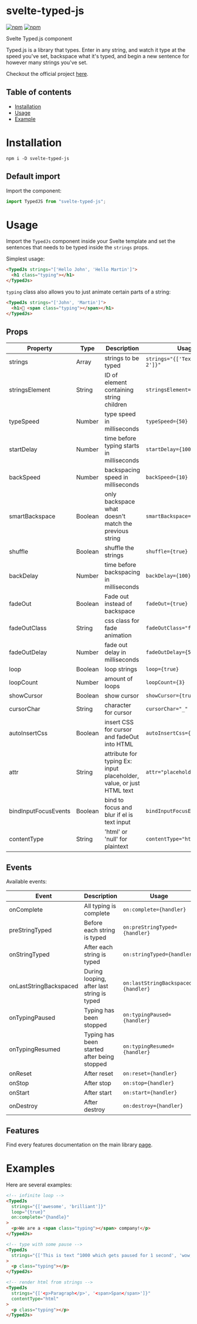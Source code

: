 # svelte-typed-js

[![npm](https://img.shields.io/npm/v/svelte-typed-js.svg)](https://www.npmjs.com/package/svelte-typed-js)
[![npm](https://img.shields.io/npm/dm/svelte-typed-js.svg)](https://www.npmjs.com/package/svelte-typed-js)

Svelte Typed.js component

Typed.js is a library that types. Enter in any string, and watch it type at the speed you've set, backspace what it's typed, and begin a new sentence for however many strings you've set.

Checkout the official project [here](https://github.com/mattboldt/typed.js/).

## Table of contents

- [Installation](#installation)
- [Usage](#usage)
- [Example](#examples)

# Installation

```
npm i -D svelte-typed-js
```

## Default import

Import the component:

```javascript
import TypedJS from "svelte-typed-js";
```

# Usage

Import the `TypedJs` component inside your Svelte template and set the sentences that needs to be typed inside the `strings` props.

Simplest usage:

```html
<TypedJs strings="['Hello John', 'Hello Martin']">
  <h1 class="typing"></h1>
</TypedJs>
```

`typing` class also allows you to just animate certain parts of a string:

```html
<TypedJs strings="['John', 'Martin']">
  <h1>👋 <span class="typing"></span></h1>
</TypedJs>
```

## Props

| Property             | Type    | Description                                                          | Usage                              |
| -------------------- | ------- | -------------------------------------------------------------------- | ---------------------------------- |
| strings              | Array   | strings to be typed                                                  | `strings="{['Text 1', 'Text 2']}"` |
| stringsElement       | String  | ID of element containing string children                             | `stringsElement="myId"`            |
| typeSpeed            | Number  | type speed in milliseconds                                           | `typeSpeed={50}`                   |
| startDelay           | Number  | time before typing starts in milliseconds                            | `startDelay={1000}`                |
| backSpeed            | Number  | backspacing speed in milliseconds                                    | `backSpeed={10}`                   |
| smartBackspace       | Boolean | only backspace what doesn't match the previous string                | `smartBackspace={true}`            |
| shuffle              | Boolean | shuffle the strings                                                  | `shuffle={true}`                   |
| backDelay            | Number  | time before backspacing in milliseconds                              | `backDelay={100}`                  |
| fadeOut              | Boolean | Fade out instead of backspace                                        | `fadeOut={true}`                   |
| fadeOutClass         | String  | css class for fade animation                                         | `fadeOutClass="fadeOutClass"`      |
| fadeOutDelay         | Number  | fade out delay in milliseconds                                       | `fadeOutDelay={500}`               |
| loop                 | Boolean | loop strings                                                         | `loop={true}`                      |
| loopCount            | Number  | amount of loops                                                      | `loopCount={3}`                    |
| showCursor           | Boolean | show cursor                                                          | `showCursor={true}`                |
| cursorChar           | String  | character for cursor                                                 | `cursorChar="_"`                   |
| autoInsertCss        | Boolean | insert CSS for cursor and fadeOut into HTML                          | `autoInsertCss={true}`             |
| attr                 | String  | attribute for typing Ex: input placeholder, value, or just HTML text | `attr="placeholder"`               |
| bindInputFocusEvents | Boolean | bind to focus and blur if el is text input                           | `bindInputFocusEvents={true}`      |
| contentType          | String  | 'html' or 'null' for plaintext                                       | `contentType="html"`               |

## Events

Available events:

| Event                  | Description                                 | Usage                               |
| ---------------------- | ------------------------------------------- | ----------------------------------- |
| onComplete             | All typing is complete                      | `on:complete={handler}`             |
| preStringTyped         | Before each string is typed                 | `on:preStringTyped={handler}`       |
| onStringTyped          | After each string is typed                  | `on:stringTyped={handler}`          |
| onLastStringBackspaced | During looping, after last string is typed  | `on:lastStringBackspaced={handler}` |
| onTypingPaused         | Typing has been stopped                     | `on:typingPaused={handler}`         |
| onTypingResumed        | Typing has been started after being stopped | `on:typingResumed={handler}`        |
| onReset                | After reset                                 | `on:reset={handler}`                |
| onStop                 | After stop                                  | `on:stop={handler}`                 |
| onStart                | After start                                 | `on:start={handler}`                |
| onDestroy              | After destroy                               | `on:destroy={handler}`              |

## Features

Find every features documentation on the main library [page](https://github.com/mattboldt/typed.js/).

# Examples

Here are several examples:

```html
<!-- infinite loop -->
<TypedJs
  strings="{['awesome', 'brilliant']}"
  loop="{true}"
  on:complete="{handle}"
>
  <p>We are a <span class="typing"></span> company!</p>
</TypedJs>

<!-- type with some pause -->
<TypedJs
  strings="{['This is text ^1000 which gets paused for 1 second', 'wow, interesting']}"
>
  <p class="typing"></p>
</TypedJs>

<!-- render html from strings -->
<TypedJs
  strings="{['<p>Paragraph</p>', '<span>Span</span>']}"
  contentType="html"
>
  <p class="typing"></p>
</TypedJs>
```
